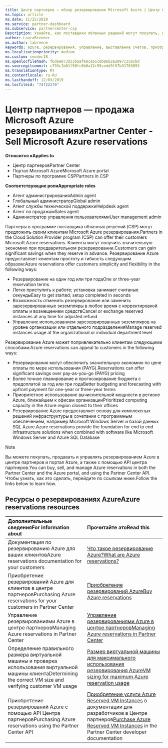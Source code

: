 ```yaml
---
title: Центр партнеров — обзор резервирования Microsoft Azure | Центр партнеров
ms.topic: article
ms.date: 11/25/2019
ms.service: partner-dashboard
ms.subservice: partnercenter-csp
Description: Узнайте, как поставщики облачных решений могут покупать, продавать или администрировать резервирования Azure для клиентов, использующих центр партнеров, портал Azure или API центра партнеров.
author: LauraBrenner
ms.author: labrenne
keywords: azure, резервирования, управление, выставление счетов, приобретение, Azure RI, Azure Reserved Instances
ms.localizationpriority: medium
ms.custom: seodec18
ms.openlocfilehash: f6d6e073d33baafe8ca65c8b06b2e2097c350cbd
ms.sourcegitcommit: c793c1b61f50fc0b0a12c95cedd9f57b31703093
ms.translationtype: MT
ms.contentlocale: ru-RU
ms.lasthandoff: 12/03/2019
ms.locfileid: "74722270"
---
```

# <a name="partner-center---sell-microsoft-azure-reservations"></a><span data-ttu-id="91589-104">Центр партнеров — продажа Microsoft Azure резервированиях</span><span class="sxs-lookup"><span data-stu-id="91589-104">Partner Center - Sell Microsoft Azure reservations</span></span>

<!--Maggie, 12/7/18 - Added "Partner Center" to metadata title and H1 title as per Catherine Watson in bug #19868631-->

<span data-ttu-id="91589-105">**Относится к**</span><span class="sxs-lookup"><span data-stu-id="91589-105">**Applies to**</span></span>

- <span data-ttu-id="91589-106">Центр партнеров</span><span class="sxs-lookup"><span data-stu-id="91589-106">Partner Center</span></span>
- <span data-ttu-id="91589-107">Портал Microsoft Azure</span><span class="sxs-lookup"><span data-stu-id="91589-107">Microsoft Azure portal</span></span>
- <span data-ttu-id="91589-108">Партнеры по программе CSP</span><span class="sxs-lookup"><span data-stu-id="91589-108">Partners in CSP</span></span>

<span data-ttu-id="91589-109">**Соответствующие роли**</span><span class="sxs-lookup"><span data-stu-id="91589-109">**Appropriate roles**</span></span>

- <span data-ttu-id="91589-110">Агент администрирования</span><span class="sxs-lookup"><span data-stu-id="91589-110">Admin agent</span></span>
- <span data-ttu-id="91589-111">Глобальный администратор</span><span class="sxs-lookup"><span data-stu-id="91589-111">Global admin</span></span>
- <span data-ttu-id="91589-112">Агент службы технической поддержки</span><span class="sxs-lookup"><span data-stu-id="91589-112">Helpdesk agent</span></span>
- <span data-ttu-id="91589-113">Агент по продажам</span><span class="sxs-lookup"><span data-stu-id="91589-113">Sales agent</span></span>
- <span data-ttu-id="91589-114">Администратор управления пользователями</span><span class="sxs-lookup"><span data-stu-id="91589-114">User management admin</span></span>

<span data-ttu-id="91589-115">Партнеры в программе поставщика облачных решений (CSP) могут предложить своим клиентам Microsoft Azure резервирования.</span><span class="sxs-lookup"><span data-stu-id="91589-115">Partners in the Cloud Solution Provider program (CSP) can offer their customers Microsoft Azure reservations.</span></span> <span data-ttu-id="91589-116">Клиенты могут получить значительную экономию при предварительном резервировании.</span><span class="sxs-lookup"><span data-stu-id="91589-116">Customers can gain significant savings when they reserve in advance.</span></span> <span data-ttu-id="91589-117">Резервирование Azure предоставляет клиентам простоту и гибкость следующим образом:</span><span class="sxs-lookup"><span data-stu-id="91589-117">Azure reservations offer customers simplicity and flexibility in the following ways:</span></span>

- <span data-ttu-id="91589-118">Резервирование на один год или три года</span><span class="sxs-lookup"><span data-stu-id="91589-118">One or three-year reservation terms</span></span>
- <span data-ttu-id="91589-119">Легко приступить к работе; установка занимает считаные секунды</span><span class="sxs-lookup"><span data-stu-id="91589-119">Easy to get started; setup completed in seconds</span></span>
- <span data-ttu-id="91589-120">Возможность отменить резервирование или заменить зарезервированные экземпляры в любое время с корректировкой оплаты и возмещением средств</span><span class="sxs-lookup"><span data-stu-id="91589-120">Cancel or exchange reserved instances at any time for adjusted refund</span></span>
- <span data-ttu-id="91589-121">Управление использованием зарезервированных экземпляров на уровне организации или отдельного подразделения</span><span class="sxs-lookup"><span data-stu-id="91589-121">Manage reserved instances usage at the organizational or individual department level</span></span> 

<span data-ttu-id="91589-122">Резервирование Azure может попривлекательно клиентам следующими способами:</span><span class="sxs-lookup"><span data-stu-id="91589-122">Azure reservations can appeal to customers in the following ways:</span></span>

- <span data-ttu-id="91589-123">Резервирования могут обеспечить значительную экономию по цене оплаты по мере использования (PAYG).</span><span class="sxs-lookup"><span data-stu-id="91589-123">Reservations can offer significant savings over pay-as-you-go (PAYG) pricing</span></span>
- <span data-ttu-id="91589-124">Более точное планирование и прогнозирование бюджета с предоплатой за год или три года</span><span class="sxs-lookup"><span data-stu-id="91589-124">Better budgeting and forecasting with upfront payment for one-year or three-year terms</span></span>
- <span data-ttu-id="91589-125">Приоритетное использование вычислительной мощности в регионе Azure, ближайшем к офисам организации</span><span class="sxs-lookup"><span data-stu-id="91589-125">Prioritized computing capacity in the Azure region closest to their offices</span></span>
- <span data-ttu-id="91589-126">Резервирование Azure предоставляет основу для комплексных решений инфраструктуры в сочетании с программным обеспечением, например Microsoft Windows Server и базой данных SQL Azure.</span><span class="sxs-lookup"><span data-stu-id="91589-126">Azure reservations provide the foundation for end to end infrastructure solutions when combined with software like Microsoft Windows Server and Azure SQL Database</span></span>

>[!NOTE]
> <span data-ttu-id="91589-127">Вы можете покупать, продавать и управлять резервированием Azure в центре партнеров и портал Azure, а также с помощью API центра партнеров.</span><span class="sxs-lookup"><span data-stu-id="91589-127">You can buy, sell, and manage Azure reservations in both the Partner Center and the Azure portal, and using the Partner Center API.</span></span> <span data-ttu-id="91589-128">Чтобы узнать, как это сделать, перейдите по ссылкам ниже.</span><span class="sxs-lookup"><span data-stu-id="91589-128">Follow the links below to learn how.</span></span>

## <a name="azure-reservations-resources"></a><span data-ttu-id="91589-129">Ресурсы о резервированиях Azure</span><span class="sxs-lookup"><span data-stu-id="91589-129">Azure reservations resources</span></span>

|<span data-ttu-id="91589-130">**Дополнительные сведения**</span><span class="sxs-lookup"><span data-stu-id="91589-130">**For information about**</span></span>   |<span data-ttu-id="91589-131">**Прочитайте это**</span><span class="sxs-lookup"><span data-stu-id="91589-131">**Read this**</span></span>    |
|:-----------------------------|:-----------------|
| <span data-ttu-id="91589-132">Документация по резервированию Azure для ваших клиентов</span><span class="sxs-lookup"><span data-stu-id="91589-132">Azure reservations documentation for your customers</span></span> | [<span data-ttu-id="91589-133">Что такое резервирование Azure?</span><span class="sxs-lookup"><span data-stu-id="91589-133">What are Azure reservations?</span></span>](https://docs.microsoft.com/azure/billing/billing-save-compute-costs-reservations)
|<span data-ttu-id="91589-134">Приобретение резервирований Azure для клиентов в центре партнеров</span><span class="sxs-lookup"><span data-stu-id="91589-134">Purchasing Azure reservations for your customers in Partner Center</span></span>   |[<span data-ttu-id="91589-135">Приобретение резервирований Azure</span><span class="sxs-lookup"><span data-stu-id="91589-135">Buy Azure reservations</span></span>](azure-reservations-buying.md)
|<span data-ttu-id="91589-136">Управление резервированиями Azure в центре партнеров</span><span class="sxs-lookup"><span data-stu-id="91589-136">Managing Azure reservations in Partner Center</span></span> | [<span data-ttu-id="91589-137">Управление резервированиями Azure в центре партнеров</span><span class="sxs-lookup"><span data-stu-id="91589-137">Managing Azure reservations in Partner Center</span></span>](azure-reservations-manage.md)
|<span data-ttu-id="91589-138">Определение правильного размера виртуальной машины и проверка использования виртуальной машины клиента</span><span class="sxs-lookup"><span data-stu-id="91589-138">Determining the correct VM size and verifying customer VM usage</span></span>   |[<span data-ttu-id="91589-139">Размер виртуальной машины для максимального использования резервирования Azure</span><span class="sxs-lookup"><span data-stu-id="91589-139">VM sizing for maximum Azure reservation usage</span></span>](azure-usage.md)   |
|<span data-ttu-id="91589-140">Приобретение резервирований Azure с помощью API Центра партнеров</span><span class="sxs-lookup"><span data-stu-id="91589-140">Purchasing Azure reservations using the Partner Center API</span></span> | <span data-ttu-id="91589-141">[Приобретение услуги Azure Reserved VM Instances](https://docs.microsoft.com/partner-center/develop/purchase-azure-reservations) в документации для разработчиков в Центре партнеров</span><span class="sxs-lookup"><span data-stu-id="91589-141">[Purchase Azure Reserved VM Instances](https://docs.microsoft.com/partner-center/develop/purchase-azure-reservations) in the Partner Center developer documentation</span></span>
